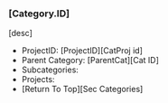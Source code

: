 ### [Category.ID]

[desc]

- ProjectID: [ProjectID][CatProj id]
- Parent Category: [ParentCat][Cat ID]
- Subcategories:
- Projects:
- [Return To Top][Sec Categories]
